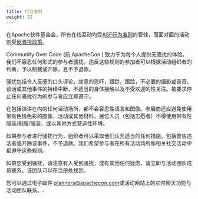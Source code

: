 ```yaml
---
title: 行为准则
weight: 22
---
```


在Apache软件基金会，所有在线互动均受[ASF行为准则](http://apache.org/foundation/policies/conduct.html)的管辖，而面对面的活动则受[反骚扰政策](http://apache.org/foundation/policies/anti-harassment.html)。

Community Over Code (前 ApacheCon ) 致力于为每个人提供无骚扰的体验。我们不容忍任何形式的参与者骚扰。违反这些规则的参加者可以根据活动组织者的判断，予以制裁或开除，且不予退款。

骚扰包括令人反感的口头评论，故意的恐吓，跟踪，跟踪，不必要的摄影或录音，谈话或其他事件的持续中断，不适当的身体接触以及不受欢迎的性关注。被要求停止任何骚扰行为的参与者应立即遵守。

在包括演讲在内的任何活动场所，都不会容忍性语言和图像。参展商还应避免使用带有色情色彩的图像，活动或其他材料。展位人员（包括志愿者）不得使用带有性服装/制服/服装，或以其他方式营造性环境。

如果参与者进行骚扰行为，组织者可以采取他们认为适当的任何措施，包括警告违法者或开除该事件，不予退款。我们希望参与者在所有活动场所和相关社交活动中都遵守这些规则。

如果您受到骚扰，请注意有人受到骚扰，或有其他任何疑虑，请立即与活动团队成员联系。该团队可以在注册处找到。

您可以通过电子邮件 [planners@apachecon.com](mailto:planners@apachecon.com)或活动网站上的实时聊天功能与活动团队联系。.
